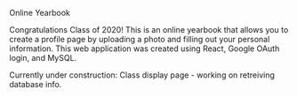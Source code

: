Online Yearbook 



Congratulations Class of 2020! This is an online yearbook that allows you to create a profile page by uploading a photo and 
filling out your personal information. This web application was created using React, Google OAuth login, and MySQL. 

Currently under construction: Class display page - working on retreiving database info. 
